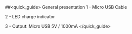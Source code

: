 ##<quick_guide> General presentation
1 - Micro USB Cable

2 - LED charge indicator

3 - Output: Micro USB 5V / 1000mA
</quick_guide>
